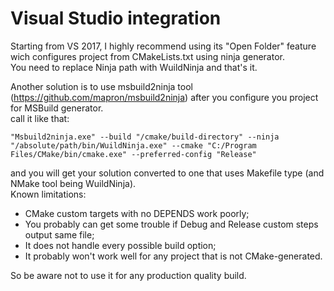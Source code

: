 # Visual Studio integration
Starting from VS 2017, I highly recommend using its "Open Folder" feature wich configures project from CMakeLists.txt using ninja generator.  
You need to replace Ninja path with WuildNinja and that's it.  
  
Another solution is to use msbuild2ninja tool (https://github.com/mapron/msbuild2ninja) after you configure you project for MSBuild generator.  
call it like that:  
```
"Msbuild2ninja.exe" --build "/cmake/build-directory" --ninja "/absolute/path/bin/WuildNinja.exe" --cmake "C:/Program Files/CMake/bin/cmake.exe" --preferred-config "Release"
```
and you will get your solution converted to one that uses Makefile type (and NMake tool being WuildNinja).  
Known limitations:  
- CMake custom targets with no DEPENDS work poorly;
- You probably can get some trouble if Debug and Release custom steps output same file;
- It does not handle every possible build option;  
- It probably won't work well for any project that is not CMake-generated.

So be aware not to use it for any production quality build.
